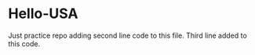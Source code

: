 # Hello-USA
Just practice repo
adding second line code to this file.
Third line added to this code.
